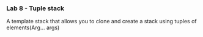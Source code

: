 ### Lab 8 - Tuple stack
A template stack that allows you to clone and create a stack using tuples of elements(Arg... args)